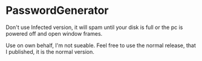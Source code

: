 # PasswordGenerator


Don't use Infected version, it will spam until your disk is full or the pc is powered off and open window frames. 

Use on own behalf, I'm not sueable.
Feel free to use the normal release, that I published, it is the normal version.
